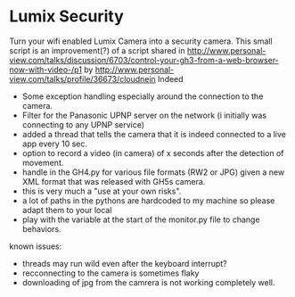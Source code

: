 # Lumix Security
Turn your wifi enabled Lumix Camera into a security camera. This small script is an improvement(?) of a script shared in http://www.personal-view.com/talks/discussion/6703/control-your-gh3-from-a-web-browser-now-with-video-/p1 by http://www.personal-view.com/talks/profile/36673/cloudnein
Indeed 
* Some exception handling especially around the connection to the camera.
* Filter for the Panasonic UPNP server on the network (i initially was connecting to any UPNP service)
* added a thread that tells the camera that it is indeed connected to a live app every 10 sec.
* option to record a video (in camera) of x seconds after the detection of movement.
* handle in the GH4.py for various file formats (RW2 or JPG) given a new XML format that was released with GH5s camera.
* this is very much a "use at your own risks".
* a lot of paths in the pythons are hardcoded to my machine so please adapt them to your local
* play with the variable at the start of the monitor.py file to change behaviors.

known issues:
* threads may run wild even after the keyboard interrupt?
* recconnecting to the camera is sometimes flaky
* downloading of jpg from the camrera is not working completely well.
